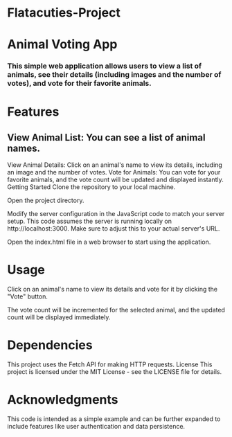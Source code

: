# Flatacuties-Project
# Animal Voting App
### This simple web application allows users to view a list of animals, see their details (including images and the number of votes), and vote for their favorite animals.

# Features
## View Animal List: You can see a list of animal names.
View Animal Details: Click on an animal's name to view its details, including an image and the number of votes.
Vote for Animals: You can vote for your favorite animals, and the vote count will be updated and displayed instantly.
Getting Started
Clone the repository to your local machine.

Open the project directory.

Modify the server configuration in the JavaScript code to match your server setup. This code assumes the server is running locally on http://localhost:3000. Make sure to adjust this to your actual server's URL.

Open the index.html file in a web browser to start using the application.

# Usage
Click on an animal's name to view its details and vote for it by clicking the "Vote" button.

The vote count will be incremented for the selected animal, and the updated count will be displayed immediately.

# Dependencies
This project uses the Fetch API for making HTTP requests.
License
This project is licensed under the MIT License - see the LICENSE file for details.

# Acknowledgments
This code is intended as a simple example and can be further expanded to include features like user authentication and data persistence.
